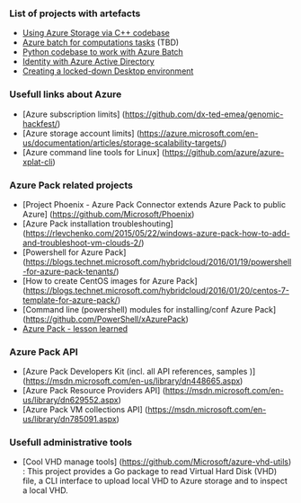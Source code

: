 
### List of projects with artefacts

* [Using Azure Storage via C++ codebase](Genomic-Storage)
* [Azure batch for computations tasks](Azure-Batch) (TBD)
* [Python codebase to work with Azure Batch](https://github.com/benjaminmoules/genomicbatchsample)
* [Identity with Azure Active Directory](Identity)
* [Creating a locked-down Desktop environment](Lockdown-Environment)

### Usefull links about Azure

* [Azure subscription limits] (https://github.com/dx-ted-emea/genomic-hackfest/)
* [Azure storage account limits] (https://azure.microsoft.com/en-us/documentation/articles/storage-scalability-targets/)
* [Azure command line tools for Linux] (https://github.com/azure/azure-xplat-cli)
 
### Azure Pack related projects

* [Project Phoenix - Azure Pack Connector extends Azure Pack to public Azure] (https://github.com/Microsoft/Phoenix)
* [Azure Pack installation troubleshouting] (https://rlevchenko.com/2015/05/22/windows-azure-pack-how-to-add-and-troubleshoot-vm-clouds-2/)
* [Powershell for Azure Pack] (https://blogs.technet.microsoft.com/hybridcloud/2016/01/19/powershell-for-azure-pack-tenants/)
* [How to create CentOS images for Azure Pack] (https://blogs.technet.microsoft.com/hybridcloud/2016/01/20/centos-7-template-for-azure-pack/)
* [Command line (powershell) modules for installing/conf Azure Pack] (https://github.com/PowerShell/xAzurePack)
* [Azure Pack - lesson learned](http://www.hyper-v.nu/archives/mvaneijk/2014/06/windows-azure-pack-high-availability-lessons-learned/)


### Azure Pack API
* [Azure Pack Developers Kit (incl. all API references, samples )] (https://msdn.microsoft.com/en-us/library/dn448665.aspx)
* [Azure Pack Resource Providers API] (https://msdn.microsoft.com/en-us/library/dn629552.aspx)
* [Azure Pack VM collections API] (https://msdn.microsoft.com/en-us/library/dn785091.aspx)


### Usefull administrative tools

* [Cool VHD manage tools] (https://github.com/Microsoft/azure-vhd-utils) : This project provides a Go package to read Virtual Hard Disk (VHD) file, a CLI interface to upload local VHD to Azure storage and to inspect a local VHD.
